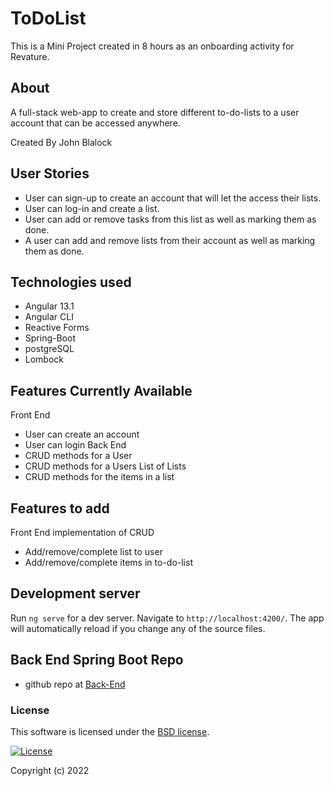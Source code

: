 # ToDoList

This is a Mini Project created in 8 hours as an onboarding activity for Revature.

## About

A full-stack web-app to create and store different to-do-lists to a user account that can be accessed anywhere.

Created By John Blalock

## User Stories

- User can sign-up to create an account that will let the access their lists.
- User can log-in and create a list.
- User can add or remove tasks from this list as well as marking them as done.
- A user can add and remove lists from their account as well as marking them as done.

## Technologies used

- Angular 13.1
- Angular CLI
- Reactive Forms
- Spring-Boot
- postgreSQL
- Lombock

## Features Currently Available

Front End
- User can create an account
- User can login
Back End
- CRUD methods for a User
- CRUD methods for a Users List of Lists
- CRUD methods for the items in a list

## Features to add

Front End implementation of CRUD
- Add/remove/complete list to user
- Add/remove/complete items in to-do-list

## Development server

Run `ng serve` for a dev server. Navigate to `http://localhost:4200/`. The app will automatically reload if you change any of the source files.

## Back End Spring Boot Repo

- github repo at [Back-End](https://github.com/simpledimplejohn/to-do-list-spring-boot)

### __License__
This software is licensed under the [BSD license](license.txt).

[![License](https://img.shields.io/badge/License-BSD%202--Clause-orange.svg)](https://opensource.org/licenses/BSD-2-Clause)

Copyright (c) 2022


